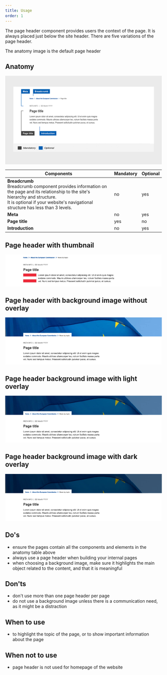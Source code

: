 ```yaml
---
title: Usage
order: 1
---
```

The page header component provides users the context of the page. It is always placed just below the site header. There are five variations of the page header.

The anatomy image is the default page header

## Anatomy

![](/cms-images/standardised-page-header-1b.png)

| Components                                                                                                                                                                                                                 | Mandatory | Optional |
| -------------------------------------------------------------------------------------------------------------------------------------------------------------------------------------------------------------------------- | --------- | -------- |
| **Breadcrumb**<br />Breadcrumb component provides information on the page and its relationship to the site's hierarchy and structure.<br />It is optional if your website's navigational structure has less than 3 levels. | no        | yes      |
| **Meta**                                                                                                                                                                                                                   | no        | yes      |
| **Page title**                                                                                                                                                                                                             | yes       | no       |
| **Introduction**                                                                                                                                                                                                           | no        | yes      |

## Page header with thumbnail

![](/cms-images/ec_ph_st_thumb_l_734px.png)

## Page header with background image without overlay

![](/cms-images/ec_ph_stan_image_l_734px.png)

## Page header background image with light overlay

![](/cms-images/ec_ph_stan_light_l_734px.png)

## Page header background image with dark overlay

![](/cms-images/ec_ph_stan_dark_l_734px.png)

## Do's

- ensure the pages contain all the components and elements in the anatomy table above
- always use a page header when building your internal pages
- when choosing a background image, make sure it highlights the main object related to the content, and that it is meaningful

## Don'ts

- don't use more than one page header per page
- do not use a background image unless there is a communication need, as it might be a distraction

## When to use

- to highlight the topic of the page, or to show important information about the page

## When not to use

- page header is not used for homepage of the website
